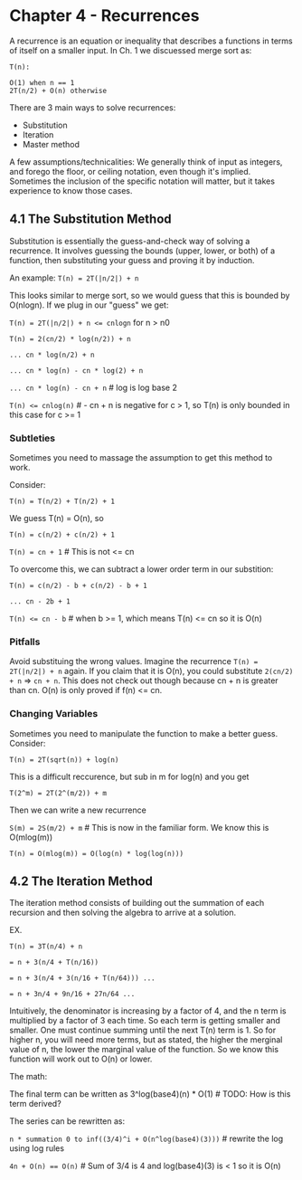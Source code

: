 # Chapter 4 - Recurrences

A recurrence is an equation or inequality that describes a functions in terms of itself on a smaller input. In Ch. 1 we discuessed merge sort as:

```
T(n):

O(1) when n == 1
2T(n/2) + O(n) otherwise
```

There are 3 main ways to solve recurrences:

- Substitution
- Iteration
- Master method

A few assumptions/technicalities: We generally think of input as integers, and forego the floor, or ceiling notation, even though it's implied. Sometimes the inclusion of the specific notation will matter, but it takes experience to know those cases.

## 4.1 The Substitution Method

Substitution is essentially the guess-and-check way of solving a recurrence. It involves guessing the bounds (upper, lower, or both) of a function, then substituting your guess and proving it by induction.

An example: `T(n) = 2T(|n/2|) + n`

This looks similar to merge sort, so we would guess that this is bounded by O(nlogn). If we plug in our "guess" we get:

`T(n) = 2T(|n/2|) + n <= cnlogn` for n > n0

`T(n) = 2(cn/2) * log(n/2)) + n`

`... cn * log(n/2) + n`

`... cn * log(n) - cn * log(2) + n`

`... cn * log(n) - cn + n` # log is log base 2

`T(n) <= cnlog(n)` # - cn + n is negative for c > 1, so T(n) is only bounded in this case for c >= 1

### Subtleties

Sometimes you need to massage the assumption to get this method to work.

Consider:

`T(n) = T(n/2) + T(n/2) + 1`

We guess T(n) = O(n), so

`T(n) = c(n/2) + c(n/2) + 1`

`T(n) = cn + 1` # This is not <= cn

To overcome this, we can subtract a lower order term in our substition:

`T(n) = c(n/2) - b + c(n/2) - b + 1`

`... cn - 2b + 1`

`T(n) <= cn - b` # when b >= 1, which means T(n) <= cn so it is O(n)

### Pitfalls

Avoid substituing the wrong values. Imagine the recurrence `T(n) = 2T(|n/2|) + n` again. If you claim that it is O(n), you could substitute `2(cn/2) + n` => `cn + n`. This does not check out though because cn + n is greater than cn. O(n) is only proved if f(n) <= cn.

### Changing Variables

Sometimes you need to manipulate the function to make a better guess. Consider:

`T(n) = 2T(sqrt(n)) + log(n)`

This is a difficult reccurence, but sub in m for log(n) and you get

`T(2^m) = 2T(2^(m/2)) + m`

Then we can write a new recurrence

`S(m) = 2S(m/2) + m` # This is now in the familiar form. We know this is O(mlog(m))

`T(n) = O(mlog(m)) = O(log(n) * log(log(n)))`

## 4.2 The Iteration Method

The iteration method consists of building out the summation of each recursion and then solving the algebra to arrive at a solution.

EX.

`T(n) = 3T(n/4) + n`

`= n + 3(n/4 + T(n/16))`

`= n + 3(n/4 + 3(n/16 + T(n/64))) ...`

`= n + 3n/4 + 9n/16 + 27n/64 ...`

Intuitively, the denominator is increasing by a factor of 4, and the n term is multiplied by a factor of 3 each time. So each term is getting smaller and smaller. One must continue summing until the next T(n) term is 1. So for higher n, you will need more terms, but as stated, the higher the merginal value of n, the lower the marginal value of the function. So we know this function will work out to O(n) or lower.

The math:

The final term can be written as 3^log(base4)(n) \* O(1) # TODO: How is this term derived?

The series can be rewritten as:

`n * summation 0 to inf((3/4)^i + O(n^log(base4)(3)))` # rewrite the log using log rules

`4n + O(n) == O(n)` # Sum of 3/4 is 4 and log(base4)(3) is < 1 so it is O(n)
